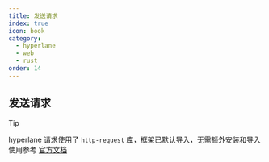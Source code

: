 ```yaml
---
title: 发送请求
index: true
icon: book
category:
  - hyperlane
  - web
  - rust
order: 14
---
```


## 发送请求

> [!tip]
> hyperlane 请求使用了 `http-request` 库，框架已默认导入，无需额外安装和导入
> 使用参考 [官方文档](../http-request/README.md)

<Bottom />
